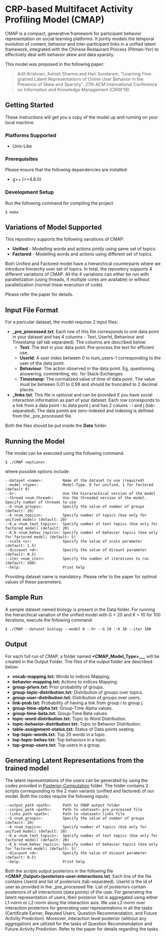 # CRP-based Multifacet Activity Profiling Model (CMAP)

CMAP is a compact, generative framework for participant behavior representation on social learning platforms. It jointly models the temporal evolution of content, behavior and inter-participant links in a unified latent framework, integrated with the Chinese Restaurant Process (Pitman-Yor) to effectively deal with behavior skew and data sparsity. 

This model was proposed in the following paper:

> Adit Krishnan, Ashish Sharma and Hari Sundaram, "Learning Fine-grained Latent Representations of Online User Behavior in the Presence of Skew and Sparsity", 
> 27th ACM International Conference on Information and Knowledge Management (CIKM'18)

## Getting Started

These instructions will get you a copy of the model up and running on your local machine.

### Platforms Supported

- Unix-Like

### Prerequisites

Please ensure that the following dependencies are installed: 
- g++ (>=4.8.0)


### Development Setup

Run the following command for compiling the project

```
$ make
```

## Variations of Model Supported

This repository supports the following variations of CMAP:

- **Unified** - Modelling words and actions jointly using same set of topics.
- **Factored** - Modelling words and actions using different set of topics.

Both Unified and Factored model have a hierarchical counterparts where we introduce hierarchy over set of topics. In total, the repository supports 4 different variations of CMAP. All the 4 variations can either be run with parallelization (using threads, if multiple cores are available) or without parallelization (normal linear execution of code). 

Please refer the paper for details. 

## Input File Format

For a paricular dataset, the model requires 2 input files:

- **<dataset>_pre_processed.txt**: Each row of this file corresponds to one data point in your dataset and has 4 columns - Text, UserId, Behaviour and Timestamp (all tab separated).  The columns are described below:
    - **Text**: The text in your data point. Pre-process the text for efficient use.
    - **UserId**: A user index between 0 to num_users-1 corresponding to the user of the data point.
    - **Behaviour**: The action observed in the data point. Eg, questioning, answering, commenting, etc. for Stack-Exchanges
    - **Timestamp**: The normalized value of time of data point. The value must be between 0.01 to 0.99 and should be truncated to 2 decimal places. 
- **<dataset>_links.txt**: This file is optional and can be provided if you have social interaction information as part of your dataset. Each row corresponds to a link from a data point i to data point j and has 2 colums - i and j (tab-separated). The data points are zero-indexed and indexing is defined from the <dataset>_pre_processed file.

Both the files should be put inside the **Data** folder.

## Running the Model

The model can be executed using the following command.

```
$ ./CMAP <options>
```

where possible options include:

```
--dataset <name>:         Name of the dataset to use (required)
--model <type>:           Model-Type. 0 for unified, 1 for factored (default 0)
--hr:                     Use the hierarachical version of the model
--thread <num_thread>:    Use the threaded version of the model. Specify number of threads to use
--G <num_groups>:         Specify the value of number of groups (default: 20)
--K <num_topics>:         Specify number of topics (Use only for unified model) (default: 20)
--K_w <num_text_topics>:  Specify number of text topics (Use only for factored model) (default: 20)
--K_b <num_behav_topics>: Specify number of behavior topics (Use only for factored model) (default: 5)
--scale <s>:              Specify the value of scale parameter (default: 1.5)
--discount <d>:           Specify the value of dicount parameter (default: 0.5)
--iter <num_iter>:        Specify the number of iterations to run (default: 500)
--help:                   Print help
```

Providing dataset name is mandatory. Please refer to the paper for optimal values of these parameters.

## Sample Run
A sample dataset named biology is present in the Data folder. For running the hierarchical variation of the unified model with G = 20 and K = 10 for 100 iterations, execute the following command:
```
$ ./CMAP --dataset biology --model 0 --hr --G 20 --K 10 --iter 100
```

## Output
For each full run of CMAP, a folder named **<CMAP_Model_Type>\_<K>\_<G>\_<dataset>** will be created in the Output Folder. The files of the output folder are described below:

- **vocab-mapping.txt:** Words to indices Mapping.
- **behavior-mapping.txt:** Actions to indices Mapping. 
- **group-priors.txt:** Prior probability of groups.
- **group-topic-distribution.txt:** Distribution of groups over topics.
- **group-user-distribution.txt:** Distribution of groups over users.
- **link-prob.txt:** Probability of having a link from group i to group j.
- **group-time-alpha.txt:** Group-Time Alpha values.
- **group-time-beta.txt:** Group-Time Beta values.
- **topic-word-distribution.txt:** Topic to Word Distribution.
- **topic-behavior-distribution.txt:** Topic to Behavior Distribution.
- **table-assignment-status.txt:** Status of Data points seating.
- **top-topic-words.txt:** Top 20 words in a topic.
- **top-topic-behav.txt:** Top behaviors in a topic.
- **top-group-users.txt:** Top users in a group.

## Generating Latent Representations from the trained model
The latent representations of the users can be generated by using the codes provided in [Posterior-Computation](Posterior-Computation) folder. The folder contains 2 scripts corresponding to the 2 main variants (unified and factored) of our model. Both the codes require the following inputs:

```
--output_path <path>:     Path to CMAP output folder
--corpus_path <path>:     Path to <dataset>_pre_processed file
--links_path <path>:      Path to <dataset>_links file
--G <num_groups>:         Specify the value of number of groups (default: 20)
--K <num_topics>:         Specify number of topics (Use only for unified model) (default: 20)
--K_w <num_text_topics>:  Specify number of text topics (Use only for factored model) (default: 20)
--K_b <num_behav_topics>: Specify number of behavior topics (Use only for factored model) (default: 5)
--discount <d>:           Specify the value of dicount parameter (default: 0.5)
--help:                   Print help
```

Both the scripts output posteriors in the following file **<CMAP_Output>/posteriors-user-interactions.txt**. Each line of the file contains UserId and list of posteriors (tab-separated). UserId is the id of user as provided in the <dataset>_pre_processed file. List of posteriors contain posteriors of all interactions (data points) of the user. For generating the latent representation of users, their posterior list is aggregated using either L1-norm or L2-norm along the interaction axis. We use L2-norm over interaction posteriors for generating user representations in all the tasks (Certificate Earner, Reputed Users, Question Recommendation, and Future Activity Prediction). Moreover, interaction level posterior (without any aggregation) are utilized for the tasks of Question Recommendation and Future Activity Prediction. Refer to the paper for details regarding the tasks.
